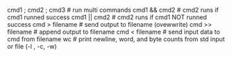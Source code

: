 cmd1 ; cmd2 ; cmd3	# run multi commands 
cmd1 && cmd2		# cmd2 runs if cmd1 runned success
cmd1 || cmd2		# cmd2 runs if cmd1 NOT runned success
cmd  > filename		# send output to filename (ovewwrite)
cmd >> filename		# append output to filename
cmd < filename		# send input data to cmd from filename
wc 					# print newline, word, and byte counts from std input or file (-l , -c, -w)
